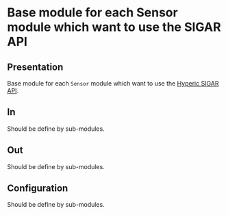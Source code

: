 # Base module for each Sensor module which want to use the SIGAR API

## Presentation

Base module for each `Sensor` module which want to use the [Hyperic SIGAR API](http://www.hyperic.com/products/sigar "SIGAR API").

## In

Should be define by sub-modules.

## Out

Should be define by sub-modules.

## Configuration

Should be define by sub-modules.
